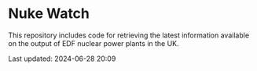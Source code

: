 # Nuke Watch

This repository includes code for retrieving the latest information available on the output of EDF nuclear power plants in the UK.

Last updated: 2024-06-28 20:09